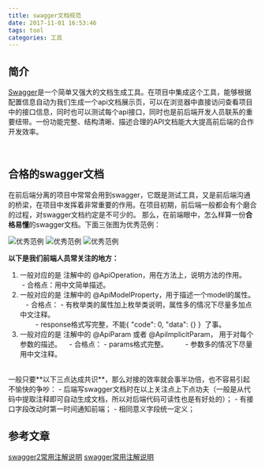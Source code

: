 ```yaml
---
title: swagger文档规范
date: 2017-11-01 16:53:46
tags: tool
categories: 工具
---
```


## 简介
[Swagger](https://swagger.io/)是一个简单又强大的文档生成工具。在项目中集成这个工具，能够根据配置信息自动为我们生成一个api文档展示页，可以在浏览器中直接访问查看项目中的接口信息，同时也可以测试每个api接口，同时也是前后端开发人员联系的重要纽带。一份功能完整、结构清晰、描述合理的API文档能大大提高前后端的合作开发效率。

<!--more-->
<br/>

## 合格的swagger文档
在前后端分离的项目中常常会用到swagger，它既是测试工具，又是前后端沟通的桥梁，在项目中发挥着非常重要的作用。在项目初期，前后端一般都会有个磨合的过程，对swagger文档约定是不可少的。
那么，在前端眼中，怎么样算一份**合格易懂**的swagger文档。下面三张图为优秀范例：

![优秀范例](/image/swagger-sandard/swagger1.png)
![优秀范例](/image/swagger-sandard/swagger2.png)
![优秀范例](/image/swagger-sandard/swagger3.png)


**以下是我们前端人员常关注的地方：**
1. 一般对应的是 注解中的 @ApiOperation，用在方法上，说明方法的作用。
   - 合格点：用中文简单描述。
2. 一般对应的是 注解中的 @ApiModelProperty，用于描述一个model的属性。
   - 合格点：
        - 有枚举类的属性加上枚举类说明，属性多的情况下尽量多加点中文注释。  
        - response格式写完整，不能{ "code": 0, "data": {} }  了事。
3. 一般对应的是 注解中的 @ApiParam 或者 @ApiImplicitParam， 用于对每个参数的描述。
   - 合格点：
        - params格式完整。
        - 参数多的情况下尽量用中文注释。

<br/>
一般只要**以下三点达成共识**，那么对接的效率就会事半功倍，也不容易引起不愉快的争吵：
- 后端写swagger文档时在以上关注点上下点功夫（一般是从代码中提取注释即可自动生成文档，所以对后端代码可读性也是有好处的）；
- 有接口字段改动时第一时间通知前端；
- 相同意义字段统一定义；
  

  <br/>

## 参考文章
[swagger2常用注解说明](https://blog.csdn.net/u014231523/article/details/76522486)
[swagger常用注解说明](https://www.jianshu.com/p/12f4394462d5)
